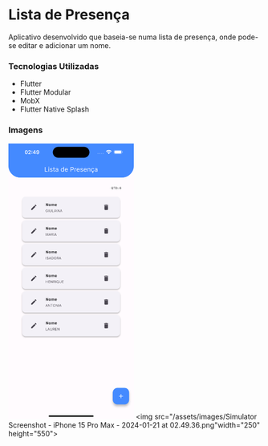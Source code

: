 # Lista de Presença

Aplicativo desenvolvido que baseia-se numa lista de presença, onde pode-se editar e adicionar um nome.

### Tecnologias Utilizadas
- Flutter
- Flutter Modular
- MobX
- Flutter Native Splash 

### Imagens 
<img src="/assets/images/Simulator Screenshot - iPhone 15 Pro Max - 2024-01-21 at 02.49.26.png" width="250" height="550"> <img src="/assets/images/Simulator Screenshot - iPhone 15 Pro Max - 2024-01-21 at 02.49.36.png"width="250" height="550">

